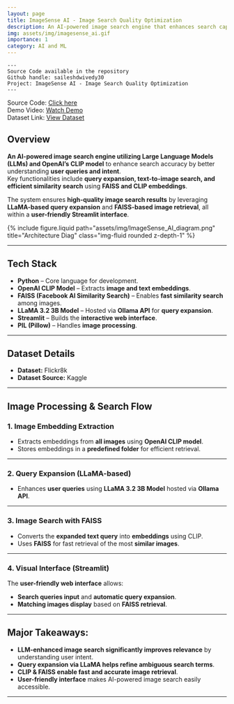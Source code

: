 ```yaml
---
layout: page
title: ImageSense AI - Image Search Quality Optimization
description: An AI-powered image search engine that enhances search capabilities by integrating Large Language Models (LLMs) to better understand user intent and deliver more relevant search results.
img: assets/img/imagesense_ai.gif
importance: 1
category: AI and ML
---
```

    ---
    Source Code available in the repository
    Github handle: saileshdwivedy30
    Project: ImageSense AI - Image Search Quality Optimization
    ---

Source Code: <a href="https://github.com/saileshdwivedy30/ImageSense-AI" target="_blank">Click here</a>\
Demo Video: <a href="https://www.youtube.com/watch?v=5Yf5CNzVpbg">Watch Demo</a>\
Dataset Link: <a href="https://www.kaggle.com/datasets/adityajn105/flickr8k" target="_blank">View Dataset</a>

## **Overview**
**An AI-powered image search engine utilizing Large Language Models (LLMs) and OpenAI’s CLIP model** to enhance search accuracy by better understanding **user queries and intent**.  
Key functionalities include **query expansion, text-to-image search, and efficient similarity search** using **FAISS and CLIP embeddings**.

The system ensures **high-quality image search results** by leveraging **LLaMA-based query expansion** and **FAISS-based image retrieval**, all within a **user-friendly Streamlit interface**.

<div class="row justify-content-sm-center">
    <div class="col-sm mt-3 mt-md-0">
        {% include figure.liquid path="assets/img/ImageSense_AI_diagram.png" title="Architecture Diag" class="img-fluid rounded z-depth-1" %}
    </div>
</div>

---
## **Tech Stack**
- **Python** – Core language for development.
- **OpenAI CLIP Model** – Extracts **image and text embeddings**.
- **FAISS (Facebook AI Similarity Search)** – Enables **fast similarity search** among images.
- **LLaMA 3.2 3B Model** – Hosted via **Ollama API** for **query expansion**.
- **Streamlit** – Builds the **interactive web interface**.
- **PIL (Pillow)** – Handles **image processing**.

---
## **Dataset Details**
- **Dataset:** Flickr8k  
- **Dataset Source:** Kaggle

---
## **Image Processing & Search Flow**
### **1. Image Embedding Extraction**
- Extracts embeddings from **all images** using **OpenAI CLIP model**.
- Stores embeddings in a **predefined folder** for efficient retrieval.

---
### **2. Query Expansion (LLaMA-based)**
- Enhances **user queries** using **LLaMA 3.2 3B Model** hosted via **Ollama API**.

---
### **3. Image Search with FAISS**
- Converts the **expanded text query** into **embeddings** using CLIP.
- Uses **FAISS** for fast retrieval of the most **similar images**.

---
### **4. Visual Interface (Streamlit)**
The **user-friendly web interface** allows:
- **Search queries input** and **automatic query expansion**.
- **Matching images display** based on **FAISS retrieval**.


---
## **Major Takeaways:**
- **LLM-enhanced image search significantly improves relevance** by understanding user intent.  
- **Query expansion via LLaMA helps refine ambiguous search terms**.  
- **CLIP & FAISS enable fast and accurate image retrieval**.  
- **User-friendly interface** makes AI-powered image search easily accessible.  

---

